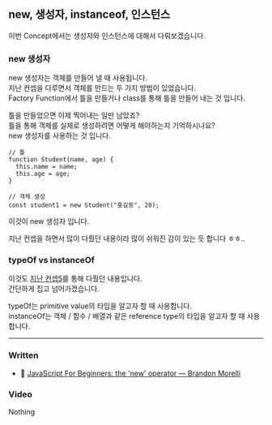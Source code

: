 ## new, 생성자, instanceof, 인스턴스

이번 Concept에서는 생성자와 인스턴스에 대해서 다뤄보겠습니다.<br>

### new 생성자

new 생성자는 객체를 만들어 낼 때 사용됩니다.<br>
지난 컨셉을 다루면서 객체를 만드는 두 가지 방법이 있었습니다.<br>
Factory Function에서 틀을 만들거나 class를 통해 틀을 만들어 내는 것 입니다.<br>

틀을 만들었으면 이제 찍어내는 일만 남았죠?<br>
틀을 통해 객체를 실제로 생성하려면 어떻게 해야하는지 기억하시나요?<br>
new 생성자를 사용하는 것 입니다.

```
// 틀
function Student(name, age) {
  this.name = name;
  this.age = age;
}

// 객체 생성
const student1 = new Student("홍길동", 20);
```

이것이 new 생성자 입니다.<br>

지난 컨셉을 하면서 많이 다뤘던 내용이라 많이 쉬워진 감이 있는 듯 합니다 ㅎㅎ..<br>

### typeOf vs instanceOf

이것도 [지난 컨셉5](https://github.com/ShigatsuEl/33-js-concepts-review/blob/master/Concept5/Concept5.md)를 통해 다뤘던 내용입니다.<br>
간단하게 집고 넘어가겠습니다.<br>

typeOf는 primitive value의 타입을 알고자 할 때 사용합니다.<br>
instanceOf는 객체 / 함수 / 배열과 같은 reference type의 타입을 알고자 할 때 사용합니다.<br>

---

### Written

- 📜 [JavaScript For Beginners: the 'new' operator — Brandon Morelli](https://codeburst.io/javascript-for-beginners-the-new-operator-cee35beb669e)

### Video

Nothing
